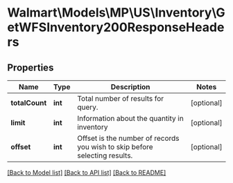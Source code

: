 # Walmart\Models\MP\US\Inventory\GetWFSInventory200ResponseHeaders

## Properties

Name | Type | Description | Notes
------------ | ------------- | ------------- | -------------
**totalCount** | **int** | Total number of results for query. | [optional]
**limit** | **int** | Information about the quantity in inventory | [optional]
**offset** | **int** | Offset is the number of records you wish to skip before selecting results. | [optional]


[[Back to Model list]](./) [[Back to API list]](../../../../../README.md#supported-apis) [[Back to README]](../../../../../README.md)
